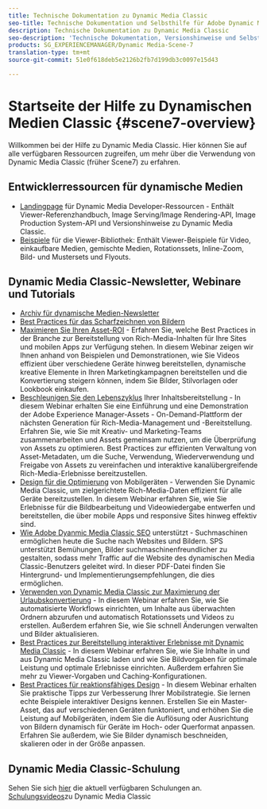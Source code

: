 ```yaml
---
title: Technische Dokumentation zu Dynamic Media Classic
seo-title: Technische Dokumentation und Selbsthilfe für Adobe Dynamic Media Classic
description: Technische Dokumentation zu Dynamic Media Classic
seo-description: 'Technische Dokumentation, Versionshinweise und Selbsthilfematerialien für Adobe Dynamic Media Classic, früher Scene7 '
products: SG_EXPERIENCEMANAGER/Dynamic Media-Scene-7
translation-type: tm+mt
source-git-commit: 51e0f618deb5e2126b2fb7d199db3c0097e15d43

---
```



# Startseite der Hilfe zu Dynamischen Medien Classic {#scene7-overview}

Willkommen bei der Hilfe zu Dynamic Media Classic. Hier können Sie auf alle verfügbaren Ressourcen zugreifen, um mehr über die Verwendung von Dynamic Media Classic (früher Scene7) zu erfahren.

<!-- ## New Dynamic Media Classic user interface coming in first half of 2020

Dynamic Media Classic users can expect a refresh of their user interface in the first half of 2020. The experience will deliver an updated log-in with links to valuable resources. Plus, this update will no longer rely on Adobe Flash technology in the browser.

See [Frequently Asked Questions](new-ui-2020.md).-->

## Entwicklerressourcen für dynamische Medien

* [Landingpage](https://docs.adobe.com/content/help/en/dynamic-media-developer-resources/landing/home.html) für Dynamic Media Developer-Ressourcen - Enthält Viewer-Referenzhandbuch, Image Serving/Image Rendering-API, Image Production System-API und Versionshinweise zu Dynamic Media Classic.
* [Beispiele](https://landing.adobe.com/en/na/dynamic-media/ctir-2755/live-demos.html) für die Viewer-Bibliothek: Enthält Viewer-Beispiele für Video, einkaufbare Medien, gemischte Medien, Rotationssets, Inline-Zoom, Bild- und Mustersets und Flyouts.

## Dynamic Media Classic-Newsletter, Webinare und Tutorials

* [Archiv für dynamische Medien-Newsletter](dynamic-media-newsletter.md)
* [Best Practices für das Scharfzeichnen von Bildern](/help/assets/s7_sharpening_images.pdf)
* [Maximieren Sie Ihren Asset-ROI](https://adobecustomersuccess.adobeconnect.com/p5ar3hfrrec/?launcher=false&fcsContent=true&pbMode=normal&proto=true) - Erfahren Sie, welche Best Practices in der Branche zur Bereitstellung von Rich-Media-Inhalten für Ihre Sites und mobilen Apps zur Verfügung stehen. In diesem Webinar zeigen wir Ihnen anhand von Beispielen und Demonstrationen, wie Sie Videos effizient über verschiedene Geräte hinweg bereitstellen, dynamische kreative Elemente in Ihren Marketingkampagnen bereitstellen und die Konvertierung steigern können, indem Sie Bilder, Stilvorlagen oder Lookbook einkaufen.
* [Beschleunigen Sie den Lebenszyklus](https://adobecustomersuccess.adobeconnect.com/p88ducm9pqv/) Ihrer Inhaltsbereitstellung - In diesem Webinar erhalten Sie eine Einführung und eine Demonstration der Adobe Experience Manager-Assets - On-Demand-Plattform der nächsten Generation für Rich-Media-Management und -Bereitstellung. Erfahren Sie, wie Sie mit Kreativ- und Marketing-Teams zusammenarbeiten und Assets gemeinsam nutzen, um die Überprüfung von Assets zu optimieren. Best Practices zur effizienten Verwaltung von Asset-Metadaten, um die Suche, Verwendung, Wiederverwendung und Freigabe von Assets zu vereinfachen und interaktive kanalübergreifende Rich-Media-Erlebnisse bereitzustellen.
* [Design für die Optimierung](https://adobecustomersuccess.adobeconnect.com/p6oqd3wydif/?launcher=false&fcsContent=true&pbMode=normal&proto=true) von Mobilgeräten - Verwenden Sie Dynamic Media Classic, um zielgerichtete Rich-Media-Daten effizient für alle Geräte bereitzustellen. In diesem Webinar erfahren Sie, wie Sie Erlebnisse für die Bildbearbeitung und Videowiedergabe entwerfen und bereitstellen, die über mobile Apps und responsive Sites hinweg effektiv sind.
* [Wie Adobe Dyanmic Media Classic SEO](/help/assets/s7_seo.pdf) unterstützt - Suchmaschinen ermöglichen heute die Suche nach Websites und Bildern. SPS unterstützt Bemühungen, Bilder suchmaschinenfreundlicher zu gestalten, sodass mehr Traffic auf die Website des dynamischen Media Classic-Benutzers geleitet wird. In dieser PDF-Datei finden Sie Hintergrund- und Implementierungsempfehlungen, die dies ermöglichen.
* [Verwenden von Dynamic Media Classic zur Maximierung der Urlaubskonvertierung](https://adobecustomersuccess.adobeconnect.com/p32n1yr85c9/?proto=true) - In diesem Webinar erfahren Sie, wie Sie automatisierte Workflows einrichten, um Inhalte aus überwachten Ordnern abzurufen und automatisch Rotationssets und Videos zu erstellen. Außerdem erfahren Sie, wie Sie schnell Änderungen verwalten und Bilder aktualisieren.
* [Best Practices zur Bereitstellung interaktiver Erlebnisse mit Dynamic Media Classic](http://seminars.adobeconnect.com/p7wb8ej3u6d/) - In diesem Webinar erfahren Sie, wie Sie Inhalte in und aus Dynamic Media Classic laden und wie Sie Bildvorgaben für optimale Leistung und optimale Erlebnisse einrichten. Außerdem erfahren Sie mehr zu Viewer-Vorgaben und Caching-Konfigurationen.
* [Best Practices für reaktionsfähiges Design](http://offers.adobe.com/en/na/marketing/landings/_40458_responsive_design_live_on_demand_webinar.html) - In diesem Webinar erhalten Sie praktische Tipps zur Verbesserung Ihrer Mobilstrategie. Sie lernen echte Beispiele interaktiver Designs kennen. Erstellen Sie ein Master-Asset, das auf verschiedenen Geräten funktoniert, und erhöhen Sie die Leistung auf Mobilgeräten, indem Sie die Auflösung oder Ausrichtung von Bildern dynamisch für Geräte im Hoch- oder Querformat anpassen. Erfahren Sie außerdem, wie Sie Bilder dynamisch beschneiden, skalieren oder in der Größe anpassen.

## Dynamic Media Classic-Schulung

Sehen Sie sich [hier](http://training.adobe.com/training/courses.html#product=adobe-scene7) die aktuell verfügbaren Schulungen an.
[Schulungsvideos](https://marketing.adobe.com/resources/help/en_US/s7/training-videos/)zu Dynamic Media Classic
